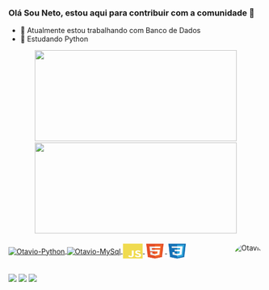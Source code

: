 ### Olá Sou Neto, estou aqui para contribuir com a comunidade 👋

- 🔭 Atualmente estou trabalhando com Banco de Dados
- 🌱 Estudando Python

<div align="center">
  <a href="https://github.com/OtavioNeto306">
  <img height="180em" width="400em" src="https://github-readme-stats.vercel.app/api?username=OtavioNeto306&show_icons=true&theme=dark&include_all_commits=true&count_private=true"/>
  <img height="180em" width="400em" src="https://github-readme-stats.vercel.app/api/top-langs/?username=OtavioNeto306&layout=compact&langs_count=7&theme=dark"/>
</div>

<div style="display: inline_block"><br>
  <img align="center" alt="Otavio-Python" height="30" width="40" src="https://cdn.jsdelivr.net/gh/devicons/devicon/icons/python/python-original-wordmark.svg">
  <img align="center" alt="Otavio-MySql" height="30" width="40" src="https://cdn.jsdelivr.net/gh/devicons/devicon/icons/mysql/mysql-original-wordmark.svg">
  <img align="center" alt="Otavio-Js" height="30" width="40" src="https://raw.githubusercontent.com/devicons/devicon/master/icons/javascript/javascript-plain.svg">
  
  <img align="center" alt="Otavio-HTML" height="30" width="40" src="https://raw.githubusercontent.com/devicons/devicon/master/icons/html5/html5-original.svg">
  <img align="center" alt="Otavio-CSS" height="30" width="40" src="https://raw.githubusercontent.com/devicons/devicon/master/icons/css3/css3-original.svg">
  <img align="right" alt="Otavio" height="150" style="border-radius:50px;" src="https://uploaddeimagens.com.br/images/004/056/633/original/Y7SmK0Dh_male_-1_cartoon5.png?1665438779">
  
</div>

 ##
 
<div> 
  <a href="https://www.instagram.com/otaviocamposnt/" target="_blank"><img src="https://img.shields.io/badge/-Instagram-%23E4405F?style=for-the-badge&logo=instagram&logoColor=white" target="_blank"></a>
  <a href = "mailto:otavioneto306@gmail.com"><img src="https://img.shields.io/badge/-Gmail-%23333?style=for-the-badge&logo=gmail&logoColor=white" target="_blank"></a>
  <a href="https://www.linkedin.com/in/otavio-neto-753a17149/" target="_blank"><img src="https://img.shields.io/badge/-LinkedIn-%230077B5?style=for-the-badge&logo=linkedin&logoColor=white" target="_blank"></a> 
</div>